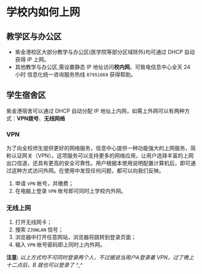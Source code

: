 # 学校内如何上网

## 教学区与办公区

* 紫金港校区大部分教学与办公区(医学院等部分区域除外)均可通过 DHCP 自动获得 IP 上网。* 其他教学与办公区,需设置静态 IP 地址访问**校内网**。可致电信息中心全天 24 小时 信息化统一咨询服务热线 `87951669` 获得帮助。
## 学生宿舍区
紫金港宿舍可以通过 DHCP 自动分配 IP 地址上内网，如需上外网可以有两种方式：**VPN拨号**、**无线网络**
### VPN
为了向全校师生提供更好的网络服务，信息中心提供一种功能强大的上网服务，简称认证网关（VPN）。这项服务可以支持更多的网络应用，让用户选择丰富的上网出口信道，还具有更高的安全可靠性。用户根据本使用说明配置计算机后，即可通过这种方式访问外网。在使用中发现任何问题，都可以向我们反映。

1. 申请 `VPN` 帐号，并缴费；
2. 在电脑上登录 `VPN` 帐号即可同时上学校内外网。

### 无线上网

1. 打开无线网卡；
2. 搜索 `ZJUWLAN` 信号；
3. 浏览器中打开任意网站，浏览器将跳转到登录页面；
4. 输入 `VPN` 帐号密码即上同时上内外网。

**注意:** _以上方式均不可同时登录两个人，不过据说当用户A登录着 VPN，过了晚上十二点后，B 就也可以登录了 ^\_^_
